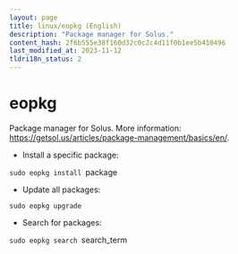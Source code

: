 ```yaml
---
layout: page
title: linux/eopkg (English)
description: "Package manager for Solus."
content_hash: 2f6b555e38f160d32c0c2c4d11f0b1ee5b410496
last_modified_at: 2023-11-12
tldri18n_status: 2
---
```

# eopkg

Package manager for Solus.
More information: <https://getsol.us/articles/package-management/basics/en/>.

- Install a specific package:

`sudo eopkg install `<span class="tldr-var badge badge-pill bg-dark-lm bg-white-dm text-white-lm text-dark-dm font-weight-bold">package</span>

- Update all packages:

`sudo eopkg upgrade`

- Search for packages:

`sudo eopkg search `<span class="tldr-var badge badge-pill bg-dark-lm bg-white-dm text-white-lm text-dark-dm font-weight-bold">search_term</span>

